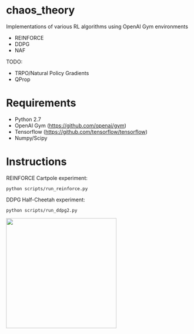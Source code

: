 # chaos_theory

Implementations of various RL algorithms using OpenAI Gym environments
- REINFORCE
- DDPG
- NAF

TODO:
- TRPO/Natural Policy Gradients
- QProp


Requirements
============

- Python 2.7
- OpenAI Gym (https://github.com/openai/gym)
- Tensorflow (https://github.com/tensorflow/tensorflow)
- Numpy/Scipy


Instructions
============

REINFORCE Cartpole experiment:
```
python scripts/run_reinforce.py
````

DDPG Half-Cheetah experiment:
```
python scripts/run_ddpg2.py
````
<img src="https://github.com/justinjfu/resources/blob/master/rl_site/cheetah_ddpg.gif" width="300">
